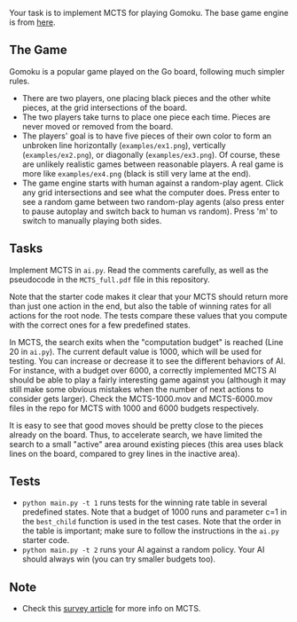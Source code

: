 
Your task is to implement MCTS for playing Gomoku. The base game engine is from [here](https://github.com/HackerSir/PygameTutorials/tree/master/Lesson04/Gomoku).



The Game
-----
Gomoku is a popular game played on the Go board, following much simpler rules. 

- There are two players, one placing black pieces and the other white pieces, at the grid intersections of the board.
- The two players take turns to place one piece each time. Pieces are never moved or removed from the board.
- The players' goal is to have five pieces of their own color to form an unbroken line horizontally (`examples/ex1.png`), vertically (`examples/ex2.png`), or diagonally (`examples/ex3.png`). Of course, these are unlikely realistic games between reasonable players. A real game is more like `examples/ex4.png` (black is still very lame at the end).  
- The game engine starts with human against a random-play agent. Click any grid intersections and see what the computer does. Press enter to see a random game between two random-play agents (also press enter to pause autoplay and switch back to human vs random). Press 'm' to switch to manually playing both sides.  

Tasks
-----
Implement MCTS in `ai.py`. Read the comments carefully, as well as the pseudocode in the `MCTS_full.pdf` file in this repository.

Note that the starter code makes it clear that your MCTS should return more than just one action in the end, but also the table of winning rates for all actions for the root node. The tests compare these values that you compute with the correct ones for a few predefined states.

In MCTS, the search exits when the "computation budget" is reached (Line 20 in `ai.py`). The current default value is 1000, which will be used for testing. You can increase or decrease it to see the different behaviors of AI. For instance, with a budget over 6000, a correctly implemented MCTS AI should be able to play a fairly interesting game against you (although it may still make some obvious mistakes when the number of next actions to consider gets larger). Check the MCTS-1000.mov and MCTS-6000.mov files in the repo for MCTS with 1000 and 6000 budgets respectively.

It is easy to see that good moves should be pretty close to the pieces already on the board. Thus, to accelerate search, we have limited the search to a small "active" area around existing pieces (this area uses black lines on the board, compared to grey lines in the inactive area).

Tests
-----
- `python main.py -t 1` runs tests for the winning rate table in several predefined states. Note that a budget of 1000 runs and parameter c=1 in the `best_child` function is used in the test cases. Note that the order in the table is important; make sure to follow the instructions in the `ai.py` starter code.
- `python main.py -t 2` runs your AI against a random policy. Your AI should always win (you can try smaller budgets too).

Note
------

- Check this [survey article](http://www.incompleteideas.net/609%20dropbox/other%20readings%20and%20resources/MCTS-survey.pdf) for more info on MCTS.
